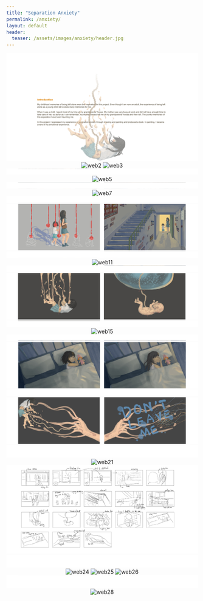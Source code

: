 ```yaml
---
title: "Separation Anxiety"
permalink: /anxiety/
layout: default
header:
  teaser: /assets/images/anxiety/header.jpg
---
```

<div style="text-align: center;">
  <img src="/assets/images/anxiety/web1.jpg" alt="web1">
  <img src="/assets/images/anxiety/web2.jpg" alt="web2">
   <img src="/assets/images/anxiety/web3.jpg" alt="web3">
   <img src="/assets/images/anxiety/web4.jpg" alt="web4">
   <img src="/assets/images/anxietya/web5.jpg" alt="web5">
   <img src="/assets/images/anxiety/web6.jpg" alt="web6">
   <img src="/assets/images/anxiety/web7.jpg" alt="web7">
  <img src="/assets/images/anxiety/web8.jpg" alt="web8">
   <img src="/assets/images/anxiety/web9.jpg" alt="web9">
  <img src="/assets/images/anxiety/web10.jpg" alt="web10">
  <img src="/assets/images/anxiety/web11.jpg" alt="web11">
  <img src="/assets/images/anxiety/web12.jpg" alt="web12">
   <img src="/assets/images/anxiety/web13.jpg" alt="web13">
   <img src="/assets/images/anxiety/web14.jpg" alt="web14">
   <img src="/assets/images/anxietya/web15.jpg" alt="web15">
   <img src="/assets/images/anxiety/web16.jpg" alt="web16">
   <img src="/assets/images/anxiety/web17.jpg" alt="web17">
  <img src="/assets/images/anxiety/web18.jpg" alt="web18">
   <img src="/assets/images/anxiety/web19.jpg" alt="web19">
  <img src="/assets/images/anxiety/web20.jpg" alt="web20">
  <img src="/assets/images/anxiety/web21.jpg" alt="web21">
  <img src="/assets/images/anxiety/web22.jpg" alt="web22">
   <img src="/assets/images/anxiety/web23.jpg" alt="web23">
   <img src="/assets/images/anxiety/web24.jpg" alt="web24">
   <img src="/assets/images/anxietya/web25.jpg" alt="web25">
   <img src="/assets/images/anxiety/web26.jpg" alt="web26">
   <img src="/assets/images/anxiety/web27.jpg" alt="web27">
  <img src="/assets/images/anxiety/web28.jpg" alt="web28">
</div>
